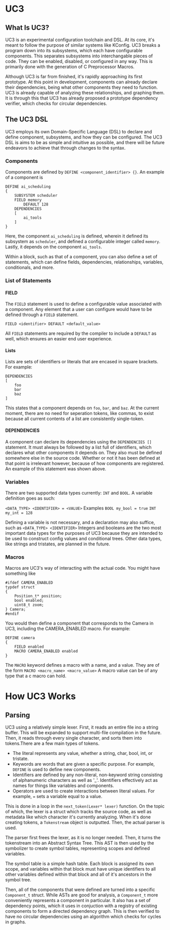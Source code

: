 # UC3
## What Is UC3?
UC3 is an experimental configuration toolchain and DSL. At its core, it's meant to follow the purpose of similar systems like KConfig. UC3 breaks a program down into its subsystems, which each have configurable components. This separates subsystems into interchangable pieces of code. They can be enabled, disabled, or configured in any way. This is primarily done with the generation of C Preprocessor Macros.

Although UC3 is far from finished, it's rapidly approaching its first prototype. At this point in development, components can already declare their dependencies, being what other components they need to function. UC3 is already capable of analyzing these relationships, and graphing them. It is through this that UC3 has already proposed a prototype dependency verifier, which checks for circular dependencies.

## The UC3 DSL    
UC3 employs its own Domain-Specific Language (DSL) to declare and define component, subsystems, and how they can be configured. The UC3 DSL is aims to be as simple and intuitive as possible, and there will be future endeavors to achieve that through changes to the syntax.

### Components
Components are defined by `DEFINE <component_identifier> {}`. An example of a component is

```
DEFINE ai_scheduling
{
    SUBSYSTEM scheduler
    FIELD memory 
        DEFAULT 128
    DEPENDENCIES
    [
        ai_tools
    ]
}
```

Here, the component `ai_scheduling` is defined, wherein it defined its subsystem as `scheduler`, and defined a configurable integer called `memory`. Lastly, it depends on the component `ai_tools`.

Within a block, such as that of a component, you can also define a set of statements, which can define fields, dependencies, relationships, variables, conditionals, and more.

### List of Statements
#### FIELD
The `FIELD` statement is used to define a configurable value associated with a component. Any element that a user can configure would have to be defined through a `FIELD` statement. 

```FIELD <identifier> DEFAULT <default_value>```

All `FIELD` statements are required by the compiler to include a `DEFAULT` as well, which ensures an easier end user experience.

#### Lists
Lists are sets of identifiers or literals that are encased in square brackets. For example:
```
DEPENDENCIES 
[
    foo
    bar
    baz
]
```
This states that a component depends on `foo`, `bar`, and `baz`. At the current moment, there are no need for seperation tokens, like commas, to exist because all current contents of a list are consistently single-token.
#### DEPENDENCIES
A component can declare its dependencies using the ```DEPENDENCIES []``` statement. It must always be followed by a list full of identifiers, which declares what other components it depends on. They also must be defined somewhere else in the source code. Whether or not it has been defined at that point is irrelevant however, because of how components are registered. An example of this statement was shown above.
### Variables
There are two supported data types currently: `INT` and `BOOL`. A variable definition goes as such:

```<DATA_TYPE> <IDENTIFIER> = <VALUE>```
Examples
```BOOL my_bool = true```
```INT my_int = 128```

Defining a variable is not necessary, and a declaration may also suffice, such as
```<DATA_TYPE> <IDENTIFIER>```
Integers and booleans are the two most important data types for the purposes of UC3 because they are intended to be used to construct config values and conditional trees. Other data types, like strings and tristates, are planned in the future.
### Macros
Macros are UC3's way of interacting with the actual code. You might have something like
```
#ifdef CAMERA_ENABLED
typdef struct
{
    Position_t* position;
    bool enabled;
    uint8_t zoom;
} Camera;
#endif
```
You would then define a component that corresponds to the Camera in UC3, including the CAMERA_ENABLED macro. For example:
```
DEFINE camera
{
    FIELD enabled
    MACRO CAMERA_ENABLED enabled
}
```

The `MACRO` keyword defines a macro with a name, and a value. They are of the form
```MACRO <macro_name> <macro_value>```
A macro value can be of any type that a c macro can hold.
# How UC3 Works
## Parsing
UC3 using a relatively simple lexer. First, it reads an entire file ino a string buffer. This will be expanded to support multi-file compilation in the future. Then, it reads through every single character, and sorts them into tokens.There are a few main types of tokens.

- The literal represents any value, whether a string, char, bool, int, or tristate.
- Keywords are words that are given a specific purpose. For example, `DEFINE` is used to define new components.
- Identifiers are defined by any non-literal, non-keyword string consisting of alphanumeric characters as well as '_'. Identifiers effectively act as names for things like variables and components.
- Operators are used to create interactions between literal values. For example, `=` sets a variable equal to a value.

This is done in a loop in the `next_token(Lexer* lexer)` function.
On the topic of which, the lexer is a struct which tracks the source code, as well as metadata like which character it's currently analyzing. When it's done creating tokens, a `Tokenstream` object is outputted. Then, the actual parser is used.

The parser first frees the lexer, as it is no longer needed. Then, it turns the tokenstream into an Abstract Syntax Tree. This AST is then used by the symbolizer to create symbol tables, representing scopes and defined variables.

The symbol table is a simple hash table. Each block is assigned its own scope, and variables within that block must have unique identifiers to all other variables defined within that block and all of it's ancestors in the symbol tree.

Then, all of the components that were defined are turned into a specific `Component_t` struct. While ASTs are good for analysis, a `Component_t` more conveniently represents a component in particular. It also has a set of dependency points, which it uses in conjuction with a registry of existing components to form a directed dependency graph. This is then verified to have no circular dependencies using an algorithm which checks for cycles in graphs.
